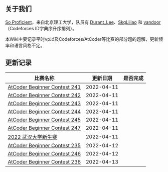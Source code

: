 ## 关于我们

[So Proficient](https://codeforces.com/team/91336)，来自北京理工大学，队员有 [Durant_Lee](https://codeforces.com/profile/Durant_Lee)、[SkqLiiiao](https://codeforces.com/profile/SkqLiiiao) 和 [vandoor](https://codeforces.com/profile/vandoor)（Codeforces ID字典序升序排列）。

本Wiki主要记录平时vp以及Codeforces/AtCoder等比赛的部分题的题解，更新频率和语言风格不定。

## 更新记录

| 比赛名称                                            | 更新日期   | 是否完成 |
| --------------------------------------------------- | ---------- | -------- |
| [AtCoder Beginner Contest 241](atcoder/abc/abc241/) | 2022-04-11 |          |
| [AtCoder Beginner Contest 242](atcoder/abc/abc242/) | 2022-04-11 |          |
| [AtCoder Beginner Contest 243](atcoder/abc/abc243/) | 2022-04-11 |          |
| [AtCoder Beginner Contest 244](atcoder/abc/abc244/) | 2022-04-11 |          |
| [AtCoder Beginner Contest 245](atcoder/abc/abc245/) | 2022-04-11 |          |
| [AtCoder Beginner Contest 247](atcoder/abc/abc247/) | 2022-04-11 |          |
| [2022 武汉大学新生赛](contests/whu-2022-fresh/)     | 2022-04-11 |          |
| [AtCoder Beginner Contest 235](atcoder/abc/abc235/) | 2022-04-12 |          |
| [AtCoder Beginner Contest 246](atcoder/abc/abc246/) | 2022-04-12 |          |
| [AtCoder Beginner Contest 236](atcoder/abc/abc236/) | 2022-04-13 |          |
